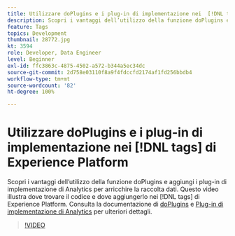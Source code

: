```yaml
---
title: Utilizzare doPlugins e i plug-in di implementazione nei  [!DNL tags] di Experience Platform
description: Scopri i vantaggi dell’utilizzo della funzione doPlugins e aggiungi i plug-in di implementazione di Analytics per arricchire la raccolta dati.
feature: Tags
topics: Development
thumbnail: 28772.jpg
kt: 3594
role: Developer, Data Engineer
level: Beginner
exl-id: ffc3863c-4875-4502-a572-b344a5ec34dc
source-git-commit: 2d758e03110f8a9f4fdccfd2174af1fd256bbdb4
workflow-type: tm+mt
source-wordcount: '82'
ht-degree: 100%

---
```


# Utilizzare doPlugins e i plug-in di implementazione nei [!DNL tags] di Experience Platform

Scopri i vantaggi dell’utilizzo della funzione doPlugins e aggiungi i plug-in di implementazione di Analytics per arricchire la raccolta dati. Questo video illustra dove trovare il codice e dove aggiungerlo nei [!DNL tags] di Experience Platform. Consulta la documentazione di [doPlugins](https://experienceleague.adobe.com/docs/analytics/implementation/vars/functions/doplugins.html?lang=it) e [Plug-in di implementazione di Analytics](https://experienceleague.adobe.com/docs/analytics/implementation/vars/plugins/impl-plugins.html?lang=it) per ulteriori dettagli.

>[!VIDEO](https://video.tv.adobe.com/v/3428859/?quality=12&learn=on&captions=ita)
